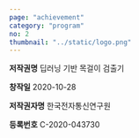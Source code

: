 ```yaml
---
page: "achievement"
category: "program"
no: 2
thumbnail: "../static/logo.png"
---
```


**저작권명** 딥러닝 기반 목걸이 검출기

**창작일** 2020-10-28

**저작권자명** 한국전자통신연구원

**등록번호** C-2020-043730
